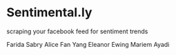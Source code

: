 # Sentimental.ly
scraping your facebook feed for sentiment trends

Farida Sabry
Alice Fan Yang
Eleanor Ewing
Mariem Ayadi

